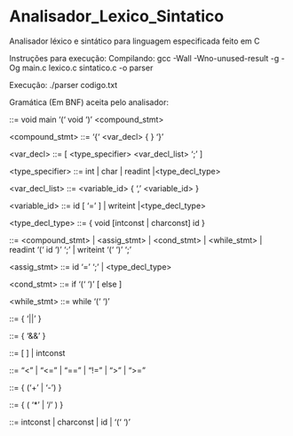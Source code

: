 # Analisador_Lexico_Sintatico
Analisador léxico e sintático para linguagem especificada feito em C

Instruções para execução:
Compilando:
gcc -Wall -Wno-unused-result -g -Og main.c lexico.c sintatico.c -o parser

Execução:
./parser codigo.txt


Gramática (Em BNF) aceita pelo analisador:

<program> ::= void main ‘(‘ void ‘)’ <compound_stmt>

<compound_stmt> ::= ‘{‘ <var_decl> { <stmt> } ‘}’

<var_decl> ::= [ <type_specifier> <var_decl_list> ‘;’ ]

<type_specifier> ::= int | char | readint |<type_decl_type>

<var_decl_list> ::= <variable_id> { ‘,’ <variable_id> }

<variable_id> ::= id [ ‘=’ <expr> ] | writeint |<type_decl_type>

<type_decl_type> ::= { void [intconst | charconst] id }

<stmt> ::= <compound_stmt> |
<assig_stmt> |
<cond_stmt> |
<while_stmt> |
readint ‘(‘ id ‘)’ ‘;’ |
writeint ‘(‘ <expr> ‘)’ ‘;’

<assig_stmt> ::= id ‘=’ <expr> ‘;’ | <type_decl_type>

<cond_stmt> ::= if ‘(‘ <expr> ‘)’ <stmt> [ else <stmt> ]

<while_stmt> ::= while ‘(‘ <expr> ‘)’ <stmt>

<expr> ::= <conjunction> { ‘||’ <conjunction> }

<conjunction> ::= <comparison> { ‘&&’ <comparison> }

<comparison> ::= <sum> [ <relation> <sum> ] | intconst

<relation> ::= “<” | “<=” | “==” | “!=” | “>” | “>=”

<sum> ::= <term> { (‘+’ | ‘-’) <term> }

<term> ::= <factor> { ( ‘*’ | ‘/’ ) <factor> }

<factor> ::= intconst | charconst | id | ‘(‘ <expr> ‘)’

